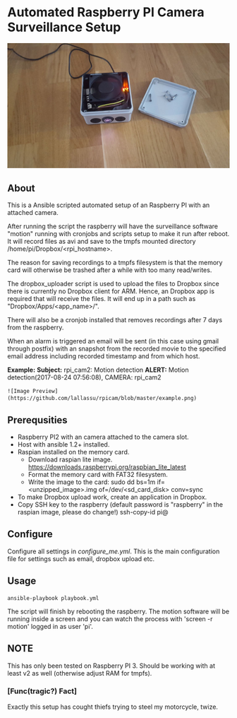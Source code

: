 # Automated Raspberry PI Camera Surveillance Setup
![RPI 3 with camera inside relativly-waterproof box with night vision](https://github.com/Lallassu/rpicam/blob/master/camera.jpg)

## About
This is a Ansible scripted automated setup of an Raspberry PI with an attached camera.

After running the script the raspberry will have the surveillance software "motion" running
with cronjobs and scripts setup to make it run after reboot. It will record files as avi and save
to the tmpfs mounted directory /home/pi/Dropbox/<rpi_hostname>.

The reason for saving recordings to a tmpfs filesystem is that the memory card will otherwise be
trashed after a while with too many read/writes.

The dropbox_uploader script is used to upload the files to Dropbox since there is currently no
Dropbox client for ARM. Hence, an Dropbox app is required that will receive the files. It will end up
in a path such as "Dropbox/Apps/<app_name>/<hostname>".

There will also be a cronjob installed that removes recordings after 7 days from the raspberry.

When an alarm is triggered an email will be sent (in this case using gmail through postfix) with an
snapshot from the recorded movie to the specified email address including recorded timestamp and 
from which host.

**Example:**
    **Subject:** rpi_cam2: Motion detection
    **ALERT:** Motion detection(2017-08-24 07:56:08), CAMERA: rpi_cam2
    
    ![Image Preview](https://github.com/lallassu/rpicam/blob/master/example.png)


## Prerequsities
* Raspberry PI2 with an camera attached to the camera slot.
* Host with ansible 1.2+ installed.
* Raspian installed on the memory card.
    * Download raspian lite image.
       https://downloads.raspberrypi.org/raspbian_lite_latest
    * Format the memory card with FAT32 filesystem.
    * Write the image to the card:
      sudo dd bs=1m if=<unzipped_image>.img of=/dev/<sd_card_disk> conv=sync
* To make Dropbox upload work, create an application in Dropbox.
* Copy SSH key to the raspberry (default password is "raspberry" in the raspian image, please do change!)
    ssh-copy-id pi@<ip>

## Configure
Configure all settings in *configure_me.yml*. This is the main configuration file for settings such as
email, dropbox upload etc.


## Usage
    ansible-playbook playbook.yml

The script will finish by rebooting the raspberry. The motion software will be running inside a
screen and you can watch the process with 'screen -r motion' logged in as user 'pi'.


## NOTE
This has only been tested on Raspberry PI 3. Should be working with at least v2 as well (otherwise adjust RAM for tmpfs).

### [Func(tragic?) Fact] 
Exactly this setup has cought thiefs trying to steel my motorcycle, twize.

